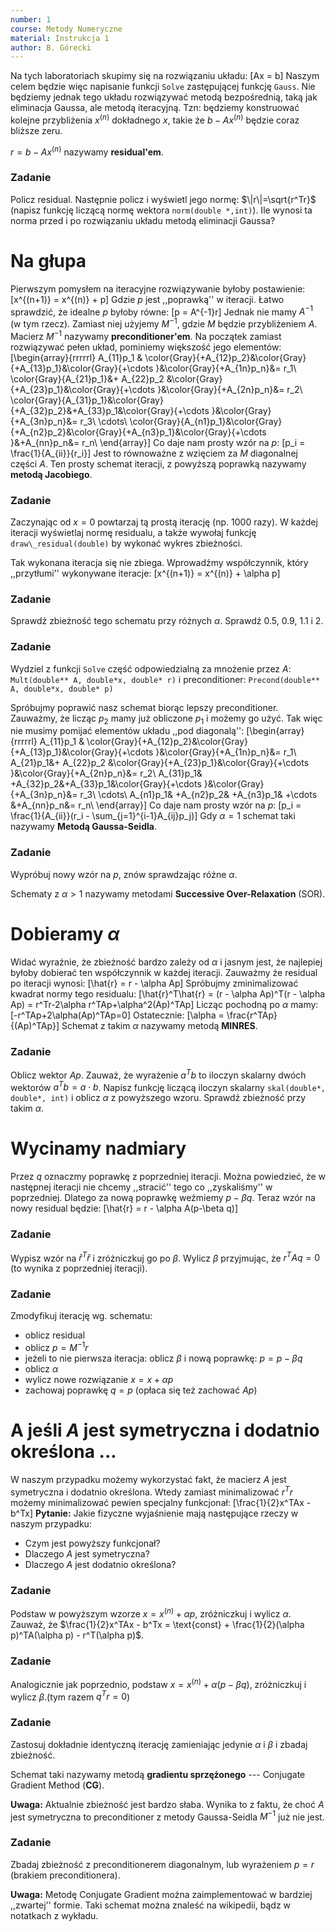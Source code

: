 ```yaml
---
number: 1
course: Metody Numeryczne
material: Instrukcja 1
author: B. Górecki
---
```


Na tych laboratoriach skupimy się na rozwiązaniu układu:
\[Ax = b\]
Naszym celem będzie więc napisanie funkcji `Solve` zastępującej funkcję `Gauss`. Nie będziemy jednak tego układu rozwiązywać metodą bezpośrednią, taką jak eliminacja Gaussa, ale metodą iteracyjną. Tzn: będziemy konstruować kolejne przybliżenia $x^{(n)}$ dokładnego $x$, takie że $b-Ax^{(n)}$ będzie coraz bliższe zeru.

 $r = b-Ax^{(n)}$ nazywamy **residual'em**.


### Zadanie
Policz residual. Następnie policz i wyświetl jego normę: $\|r\|=\sqrt{r^Tr}$ (napisz funkcję liczącą normę wektora `norm(double *,int)`). Ile wynosi ta norma przed i po rozwiązaniu układu metodą eliminacji Gaussa?


# Na głupa

Pierwszym pomysłem na iteracyjne rozwiązywanie byłoby postawienie:
\[x^{(n+1)} = x^{(n)} + p\]
Gdzie $p$ jest ,,poprawką'' w iteracji. Łatwo sprawdzić, że idealne $p$ byłoby równe:
\[p = A^{-1}r\]
Jednak nie mamy $A^{-1}$ (w tym rzecz). Zamiast niej użyjemy $M^{-1}$, gdzie $M$ będzie przybliżeniem $A$. Macierz $M^{-1}$ nazywamy **preconditioner'em**. Na początek zamiast rozwiązywać pełen układ, pominiemy większość jego elementów:
\[\begin{array}{rrrrrl}
A_{11}p_1 & \color{Gray}{+A_{12}p_2}&\color{Gray}{+A_{13}p_1}&\color{Gray}{+\cdots }&\color{Gray}{+A_{1n}p_n}&= r_1\\
\color{Gray}{A_{21}p_1}&+ A_{22}p_2 &\color{Gray}{+A_{23}p_1}&\color{Gray}{+\cdots }&\color{Gray}{+A_{2n}p_n}&= r_2\\
\color{Gray}{A_{31}p_1}&\color{Gray}{+A_{32}p_2}&+A_{33}p_1&\color{Gray}{+\cdots }&\color{Gray}{+A_{3n}p_n}&= r_3\\
\cdots\\
\color{Gray}{A_{n1}p_1}&\color{Gray}{+A_{n2}p_2}&\color{Gray}{+A_{n3}p_1}&\color{Gray}{+\cdots }&+A_{nn}p_n&= r_n\\
\end{array}\]
Co daje nam prosty wzór na $p$:
\[p_i = \frac{1}{A_{ii}}{r_i}\]
Jest to równoważne z wzięciem za $M$ diagonalnej części $A$. Ten prosty schemat iteracji, z powyższą poprawką nazywamy **metodą Jacobiego**.


### Zadanie
 Zaczynając od $x=0$ powtarzaj tą prostą iterację (np. 1000 razy). W każdej iteracji wyświetlaj normę residualu, a także wywołaj funkcję `draw\_residual(double)` by wykonać wykres zbieżności.

Tak wykonana iteracja się nie zbiega. Wprowadźmy współczynnik, który ,,przytłumi'' wykonywane iteracje:
\[x^{(n+1)} = x^{(n)} + \alpha p\]

### Zadanie
 Sprawdź zbieżność tego schematu przy różnych $\alpha$. Sprawdź $0.5$, $0.9$, $1.1$ i $2$.

### Zadanie
 Wydziel z funkcji `Solve` część odpowiedzialną za mnożenie przez $A$: `Mult(double** A, double*x, double* r)` i preconditioner: `Precond(double** A, double*x, double* p)`

Spróbujmy poprawić nasz schemat biorąc lepszy preconditioner. Zauważmy, że licząc $p_2$ mamy już obliczone $p_1$ i możemy go użyć. Tak więc nie musimy pomijać elementów układu ,,pod diagonalą'':
\[\begin{array}{rrrrrl}
A_{11}p_1 & \color{Gray}{+A_{12}p_2}&\color{Gray}{+A_{13}p_1}&\color{Gray}{+\cdots }&\color{Gray}{+A_{1n}p_n}&= r_1\\
A_{21}p_1&+ A_{22}p_2 &\color{Gray}{+A_{23}p_1}&\color{Gray}{+\cdots }&\color{Gray}{+A_{2n}p_n}&= r_2\\
A_{31}p_1& +A_{32}p_2&+A_{33}p_1&\color{Gray}{+\cdots }&\color{Gray}{+A_{3n}p_n}&= r_3\\
\cdots\\
A_{n1}p_1& +A_{n2}p_2& +A_{n3}p_1& +\cdots &+A_{nn}p_n&= r_n\\
\end{array}\]
Co daje nam prosty wzór na $p$:
\[p_i = \frac{1}{A_{ii}}(r_i - \sum_{j=1}^{i-1}A_{ij}p_j)\]
Gdy $\alpha=1$ schemat taki nazywamy **Metodą Gaussa-Seidla**. 


### Zadanie
 Wypróbuj nowy wzór na $p$, znów sprawdzając różne $\alpha$.

Schematy z $\alpha > 1$ nazywamy metodami **Successive Over-Relaxation** (SOR).


# Dobieramy $\alpha$
Widać wyraźnie, że zbieżność bardzo zależy od $\alpha$ i jasnym jest, że najlepiej byłoby dobierać ten współczynnik w każdej iteracji. Zauważmy że residual po iteracji wynosi:
\[\hat{r} = r - \alpha Ap\]
Spróbujmy zminimalizować kwadrat normy tego residualu:
\[\hat{r}^T\hat{r} = (r - \alpha Ap)^T(r - \alpha Ap) = r^Tr-2\alpha r^TAp+\alpha^2(Ap)^TAp\]
Licząc pochodną po $\alpha$ mamy:
\[-r^TAp+2\alpha(Ap)^TAp=0\]
Ostatecznie:
\[\alpha = \frac{r^TAp}{(Ap)^TAp}\]
Schemat z takim $\alpha$ nazywamy metodą **MINRES**.


### Zadanie
 Oblicz wektor $Ap$. Zauważ, że wyrażenie $a^Tb$ to iloczyn skalarny dwóch wektorów $a^Tb = a\cdot b$. Napisz funkcję liczącą iloczyn skalarny `skal(double*, double*, int)` i oblicz $\alpha$ z powyższego wzoru. Sprawdź zbieżność przy takim $\alpha$.


# Wycinamy nadmiary
Przez $q$ oznaczmy poprawkę z poprzedniej iteracji. Można powiedzieć, że w następnej iteracji nie chcemy ,,stracić'' tego co ,,zyskaliśmy'' w poprzedniej. Dlatego za nową poprawkę weźmiemy $p - \beta q$. Teraz wzór na nowy residual będzie:
\[\hat{r} = r - \alpha A(p-\beta q)\]

### Zadanie
 Wypisz wzór na $\hat{r}^T\hat{r}$ i zróżniczkuj go po $\beta$. Wylicz $\beta$ przyjmując, że $r^T Aq = 0$ (to wynika z poprzedniej iteracji).


### Zadanie
 Zmodyfikuj iterację wg. schematu:
- oblicz residual
- oblicz $p=M^{-1}r$
- jeżeli to nie pierwsza iteracja: oblicz $\beta$ i nową poprawkę: $p=p-\beta q$
- oblicz $\alpha$
- wylicz nowe rozwiązanie $x=x+\alpha p$
- zachowaj poprawkę $q=p$ (opłaca się też zachować $Ap$)



# A jeśli $A$ jest symetryczna i dodatnio określona ...
W naszym przypadku możemy wykorzystać fakt, że macierz $A$ jest symetryczna i dodatnio określona. Wtedy zamiast minimalizować $r^Tr$ możemy minimalizować pewien specjalny funkcjonał:
\[\frac{1}{2}x^TAx - b^Tx\]
**Pytanie:** Jakie fizyczne wyjaśnienie mają następujące rzeczy w naszym przypadku:
- Czym jest powyższy funkcjonał?
- Dlaczego $A$ jest symetryczna?
- Dlaczego $A$ jest dodatnio określona?


### Zadanie
 Podstaw w powyższym wzorze $x = x^{(n)} + \alpha p$, zróżniczkuj i wylicz $\alpha$. Zauważ, że $\frac{1}{2}x^TAx - b^Tx = \text{const} + \frac{1}{2}(\alpha p)^TA(\alpha p) - r^T(\alpha p)$.


### Zadanie
 Analogicznie jak poprzednio, podstaw $x = x^{(n)} + \alpha (p-\beta q)$, zróżniczkuj i wylicz $\beta$.(tym razem $q^Tr = 0$)


### Zadanie
 Zastosuj dokładnie identyczną iterację zamieniając jedynie $\alpha$ i $\beta$ i zbadaj zbieżność.

Schemat taki nazywamy metodą **gradientu sprzężonego** --- Conjugate Gradient Method (**CG**).

**Uwaga:** Aktualnie zbieżność jest bardzo słaba. Wynika to z faktu, że choć $A$ jest symetryczna to preconditioner z metody Gaussa-Seidla $M^{-1}$ już nie jest.


### Zadanie
 Zbadaj zbieżność z preconditionerem diagonalnym, lub wyrażeniem $p=r$ (brakiem preconditionera).

**Uwaga:** Metodę Conjugate Gradient można zaimplementować w bardziej ,,zwartej'' formie. Taki schemat można znaleść na wikipedii, bądz w notatkach z wykładu.
